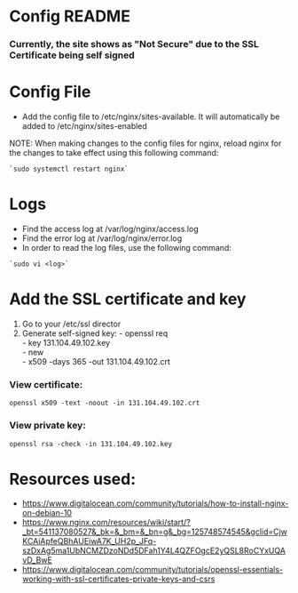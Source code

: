 # Config README
### Currently, the site shows as "Not Secure" due to the SSL Certificate being self signed

# Config File
- Add the config file to /etc/nginx/sites-available. It will automatically be added to /etc/nginx/sites-enabled

NOTE: When making changes to the config files for nginx, reload nginx for the changes to take effect using this following command:
```
`sudo systemctl restart nginx`
```

# Logs
- Find the access log at /var/log/nginx/access.log
- Find the error log at /var/log/nginx/error.log
- In order to read the log files, use the following command:
```
`sudo vi <log>`
```

# Add the SSL certificate and key
1. Go to your /etc/ssl director
2. Generate self-signed key:
       - openssl req \
       - key 131.104.49.102.key \
       - new \
       - x509 -days 365 -out 131.104.49.102.crt

### View certificate:
```
openssl x509 -text -noout -in 131.104.49.102.crt
```

### View private key:
```
openssl rsa -check -in 131.104.49.102.key
```

# Resources used:
- https://www.digitalocean.com/community/tutorials/how-to-install-nginx-on-debian-10
- https://www.nginx.com/resources/wiki/start/?_bt=541137080527&_bk=&_bm=&_bn=g&_bg=125748574545&gclid=CjwKCAiApfeQBhAUEiwA7K_UH2p_JFq-szDxAg5ma1UbNCMZDzoNDd5DFah1Y4L4QZFOgcE2yQSL8RoCYxUQAvD_BwE
- https://www.digitalocean.com/community/tutorials/openssl-essentials-working-with-ssl-certificates-private-keys-and-csrs

